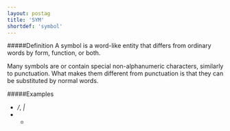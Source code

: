 ```yaml
---
layout: postag
title: 'SYM'
shortdef: 'symbol'
---
```

#####Definition
A symbol is a word-like entity that differs from ordinary words by form, function, or both.

Many symbols are or contain special non-alphanumeric characters, similarly to punctuation. What makes them different from punctuation is that they can be substituted by normal words. 

#####Examples
* */*, *|*
* *

<!-- Interlanguage links updated Po 6. listopadu 2023, 21:41:31 CET -->
